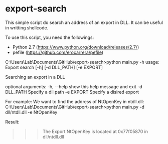 # export-search

This simple script do search an address of an export in DLL. It can be useful in writting shellcode.

To use this script, you need the followings:
- Python 2.7 (https://www.python.org/download/releases/2.7/)
- pefile (https://github.com/erocarrera/pefile)

C:\Users\Lab\Documents\GitHub\export-search>python main.py -h
usage: Export search [-h] [-d DLL_PATH] [-e EXPORT]

Searching an export in a DLL

optional arguments:
  -h, --help   show this help message and exit
  -d DLL_PATH  Specify a dll path
  -e EXPORT    Specify a disired export
  
For example:
We want to find the address of NtOpenKey in ntdll.dll:
C:\Users\Lab\Documents\GitHub\export-search>python main.py -d dll/ntdll.dll -e NtOpenKey

Result:
>>>The Export NtOpenKey is located at 0x77f05870 in dll/ntdll.dll
